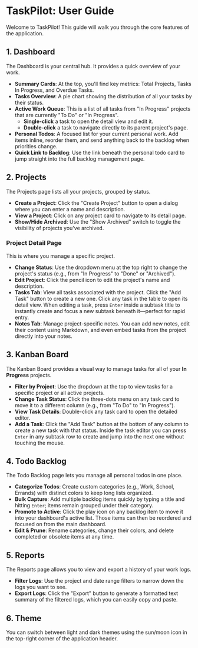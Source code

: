 # TaskPilot: User Guide

Welcome to TaskPilot! This guide will walk you through the core features of the application.

## 1. Dashboard

The Dashboard is your central hub. It provides a quick overview of your work.

-   **Summary Cards**: At the top, you'll find key metrics: Total Projects, Tasks In Progress, and Overdue Tasks.
-   **Tasks Overview**: A pie chart showing the distribution of all your tasks by their status.
-   **Active Work Queue**: This is a list of all tasks from "In Progress" projects that are currently "To Do" or "In Progress".
    -   **Single-click** a task to open the detail view and edit it.
    -   **Double-click** a task to navigate directly to its parent project's page.
-   **Personal Todos**: A focused list for your current personal work. Add items inline, reorder them, and send anything back to the backlog when priorities change.
-   **Quick Link to Backlog**: Use the link beneath the personal todo card to jump straight into the full backlog management page.

## 2. Projects

The Projects page lists all your projects, grouped by status.

-   **Create a Project**: Click the "Create Project" button to open a dialog where you can enter a name and description.
-   **View a Project**: Click on any project card to navigate to its detail page.
-   **Show/Hide Archived**: Use the "Show Archived" switch to toggle the visibility of projects you've archived.

### Project Detail Page

This is where you manage a specific project.

-   **Change Status**: Use the dropdown menu at the top right to change the project's status (e.g., from "In Progress" to "Done" or "Archived").
-   **Edit Project**: Click the pencil icon to edit the project's name and description.
-   **Tasks Tab**: View all tasks associated with the project. Click the "Add Task" button to create a new one. Click any task in the table to open its detail view. When editing a task, press `Enter` inside a subtask title to instantly create and focus a new subtask beneath it—perfect for rapid entry.
-   **Notes Tab**: Manage project-specific notes. You can add new notes, edit their content using Markdown, and even embed tasks from the project directly into your notes.

## 3. Kanban Board

The Kanban Board provides a visual way to manage tasks for all of your **In Progress** projects.

-   **Filter by Project**: Use the dropdown at the top to view tasks for a specific project or all active projects.
-   **Change Task Status**: Click the three-dots menu on any task card to move it to a different column (e.g., from "To Do" to "In Progress").
-   **View Task Details**: Double-click any task card to open the detailed editor.
-   **Add a Task**: Click the "Add Task" button at the bottom of any column to create a new task with that status. Inside the task editor you can press `Enter` in any subtask row to create and jump into the next one without touching the mouse.

## 4. Todo Backlog

The Todo Backlog page lets you manage all personal todos in one place.

-   **Categorize Todos**: Create custom categories (e.g., Work, School, Errands) with distinct colors to keep long lists organized.
-   **Bulk Capture**: Add multiple backlog items quickly by typing a title and hitting `Enter`; items remain grouped under their category.
-   **Promote to Active**: Click the play icon on any backlog item to move it into your dashboard's active list. Those items can then be reordered and focused on from the main dashboard.
-   **Edit & Prune**: Rename categories, change their colors, and delete completed or obsolete items at any time.

## 5. Reports

The Reports page allows you to view and export a history of your work logs.

-   **Filter Logs**: Use the project and date range filters to narrow down the logs you want to see.
-   **Export Logs**: Click the "Export" button to generate a formatted text summary of the filtered logs, which you can easily copy and paste.

## 6. Theme

You can switch between light and dark themes using the sun/moon icon in the top-right corner of the application header.
